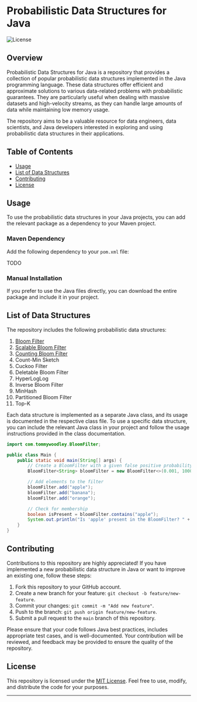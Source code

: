 # Probabilistic Data Structures for Java

![License](https://img.shields.io/badge/license-MIT-blue.svg)

## Overview

Probabilistic Data Structures for Java is a repository that provides a collection of popular probabilistic data structures implemented in the Java programming language. These data structures offer efficient and approximate solutions to various data-related problems with probabilistic guarantees. They are particularly useful when dealing with massive datasets and high-velocity streams, as they can handle large amounts of data while maintaining low memory usage.

The repository aims to be a valuable resource for data engineers, data scientists, and Java developers interested in exploring and using probabilistic data structures in their applications.

## Table of Contents

- [Usage](#usage)
- [List of Data Structures](#list-of-data-structures)
- [Contributing](#contributing)
- [License](#license)

## Usage

To use the probabilistic data structures in your Java projects, you can add the relevant package as a dependency to your Maven project.

### Maven Dependency

Add the following dependency to your `pom.xml` file:

TODO

### Manual Installation

If you prefer to use the Java files directly, you can download the entire package and include it in your project.

## List of Data Structures

The repository includes the following probabilistic data structures:

1. [Bloom Filter](src/main/java/org/tommywoodley/BloomFilter.java)
2. [Scalable Bloom Filter](src/main/java/org/tommywoodley/ScalableBloomFilter.java)
3. [Counting Bloom Filter](src/main/java/org/tommywoodley/CountingBloomFilter.java)
4. Count-Min Sketch
5. Cuckoo Filter
6. Deletable Bloom Filter
7. HyperLogLog
8. Inverse Bloom Filter 
9. MinHash 
10. Partitioned Bloom Filter
12. Top-K

Each data structure is implemented as a separate Java class, and its usage is documented in the respective class file. To use a specific data structure, you can include the relevant Java class in your project and follow the usage instructions provided in the class documentation.
```java
import com.tommywoodley.BloomFilter;

public class Main {
    public static void main(String[] args) {
        // Create a BloomFilter with a given false positive probability and expected number of elements
        BloomFilter<String> bloomFilter = new BloomFilter<>(0.001, 1000);

        // Add elements to the filter
        bloomFilter.add("apple");
        bloomFilter.add("banana");
        bloomFilter.add("orange");

        // Check for membership
        boolean isPresent = bloomFilter.contains("apple");
        System.out.println("Is 'apple' present in the BloomFilter? " + isPresent);
    }
}

```

## Contributing

Contributions to this repository are highly appreciated! If you have implemented a new probabilistic data structure in Java or want to improve an existing one, follow these steps:

1. Fork this repository to your GitHub account.
2. Create a new branch for your feature: `git checkout -b feature/new-feature`.
3. Commit your changes: `git commit -m "Add new feature"`.
4. Push to the branch: `git push origin feature/new-feature`.
5. Submit a pull request to the `main` branch of this repository.

Please ensure that your code follows Java best practices, includes appropriate test cases, and is well-documented. Your contribution will be reviewed, and feedback may be provided to ensure the quality of the repository.

## License

This repository is licensed under the [MIT License](LICENSE). Feel free to use, modify, and distribute the code for your purposes.

---
